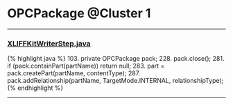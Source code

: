 # OPCPackage @Cluster 1

***

### [XLIFFKitWriterStep.java](https://searchcode.com/codesearch/view/401675/)
{% highlight java %}
103. private OPCPackage pack;
228.     pack.close();
281.     if (pack.containPart(partName))  return null;
283.     part = pack.createPart(partName, contentType);
287.       pack.addRelationship(partName, TargetMode.INTERNAL, relationshipType);        
{% endhighlight %}

***

